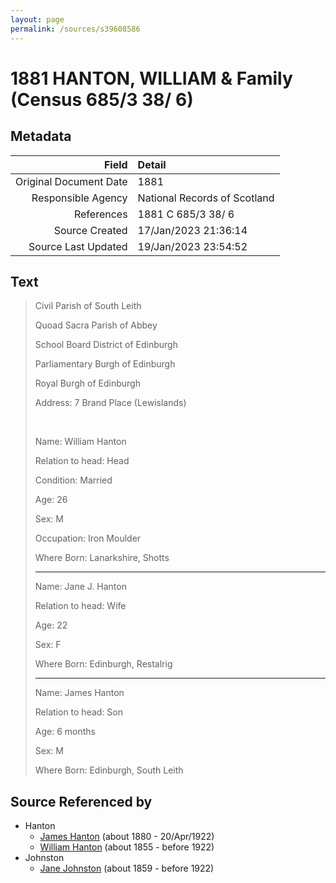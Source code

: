```yaml
---
layout: page
permalink: /sources/s39608586
---
```


# 1881 HANTON, WILLIAM & Family (Census 685/3 38/ 6)

## Metadata

Field | Detail
---:|:---
Original Document Date | 1881
Responsible Agency | National Records of Scotland
References | 1881 C 685/3 38/ 6
Source Created | 17/Jan/2023 21:36:14
Source Last Updated | 19/Jan/2023 23:54:52

## Text

> Civil Parish of South Leith
>
> Quoad Sacra Parish of Abbey
>
> School Board District of Edinburgh
>
> Parliamentary Burgh of Edinburgh
>
> Royal Burgh of Edinburgh
>
> Address: 7 Brand Place (Lewislands)
>
> <br/>
>
> Name: William Hanton
>
> Relation to head: Head
>
> Condition: Married
>
> Age: 26
>
> Sex: M
>
> Occupation: Iron Moulder
>
> Where Born: Lanarkshire, Shotts
>
> ---
>
> Name: Jane J. Hanton
>
> Relation to head: Wife
>
> Age: 22
>
> Sex: F
>
> Where Born: Edinburgh, Restalrig
>
> ---
>
> Name: James Hanton
>
> Relation to head: Son
>
> Age: 6 months
>
> Sex: M
>
> Where Born: Edinburgh, South Leith
>

## Source Referenced by

* Hanton
  * [James Hanton](../people/@71830064@-james-hanton-b1880-d1922-4-20.md) (about 1880 - 20/Apr/1922)
  * [William Hanton](../people/@62602830@-william-hanton-b1855-d1922.md) (about 1855 - before 1922)
* Johnston
  * [Jane Johnston](../people/@71906070@-jane-johnston-b1859-d1922.md) (about 1859 - before 1922)
